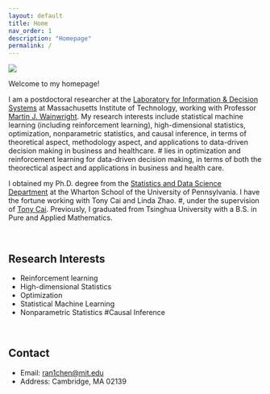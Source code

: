```yaml
---
layout: default
title: Home
nav_order: 1
description: "Homepage"
permalink: /
---
```


<div class="container">
	<div class="row">
		<div class="d-none d-md-block col-sm-3">
			<img src="{{'/assets/images/ranchen.jpg'| prepend:site.baseurl}}">
		</div>
		<div class="col">
			<p class="text-justify">
				Welcome to my homepage! 
			</p>
			<p class="text-justify">
				I am a postdoctoral researcher at the <a href="https://lids.mit.edu/">Laboratory for Information & Decision</a> <a href="https://lids.mit.edu/"> Systems</a> at Massachusetts Institute of Technology, working with Professor <a href="https://people.eecs.berkeley.edu/~wainwrig/">Martin J. Wainwright</a>. My research interests include statistical machine learning (including reinforcement learning), high-dimensional statistics, optimization, nonparametric statistics, and causal inference, in terms of theoretical aspect, methodology aspect, and applications to data-driven decision making in business and healthcare. 
# lies in optimization and reinforcement learning for data-driven decision making, in terms of both the theorectical aspect and applications in business and health care.
			</p>	
			<p class="text-justify">
				I obtained my Ph.D. degree from the <a href="https://statistics.wharton.upenn.edu">Statistics and Data Science</a> <a href="https://statistics.wharton.upenn.edu">Department</a> at the Wharton School of the University of Pennsylvania. I have the fortune working with Tony Cai and Linda Zhao.
#, under the supervision of <a href="http://www-stat.wharton.upenn.edu/~tcai/">Tony Cai</a>. 
Previously, I graduated from Tsinghua University with a B.S. in Pure and Applied Mathematics.
			</p>
		</div>
	</div>
</div>

<br>


## Research Interests

- Reinforcement learning
- High-dimensional Statistics
- Optimization
- Statistical Machine Learning
- Nonparametric Statistics
#Causal Inference

<br>

## Contact

- Email: [ran1chen@mit.edu](ran1chen@mit.edu)
- Address: Cambridge, MA 02139
<!-- - [Google Scholar](https://scholar.google.com.hk/citations?user=k2uOCu0AAAAJ&hl=en&oi=ao)
 -->
<br><br>

<!-- ## Co-authors
<div>
	<div class="panel panel-default">
	  <div class="panel-body" id="coauthors">
	  </div>
	</div>
</div>

<script>
  function lastNameSort(a,b) {
    return a.split(" ").pop()[0] > b.split(" ").pop()[0] ? 1 : -1;
  };

  var pubs = {{ site.data.publications | jsonify }}, 
      coauthors = {{ site.data.coauthors | jsonify }};
  var authors = [];
  for (var pub, i = 0; pub = pubs[i++];) {
    var author_arr = pub.authors;
    for (var author, j = 0; author = author_arr[j++];) {
      if (author.name != "Junhui Cai") {
        authors.push(author.name);
      }
    }
  }
  sorted_authors = authors.sort(lastNameSort);
  var author_obj = {};
  for(var author, i = 0; author = sorted_authors[i++];) {
  	if(author in author_obj) {
  		author_obj[author]++;
  	} else {
  		author_obj[author] = 1;
  	}
  }
  var author_arr = Object
    .keys(author_obj)
    .map(k => ({ "name": k, "count": author_obj[k] }));
  var merged = author_arr
    .map(x => Object.assign(x, coauthors.find(y => y.name == x.name )));

  var parsed = "<p class='text-justify'>";
  for(var item, i = 0; item = merged[i++];) {
    parsed += '<a href="' + item.homepage + '" style="font-size:' + (1)*15 + 'px">' +
        item.name + '</a>';
    if(i < merged.length) {parsed += ",\t ";}
  }
  parsed += "</p>";
  $("#coauthors").html(parsed);
</script> -->
